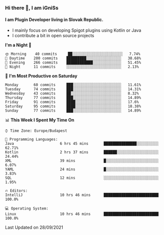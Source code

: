 ### Hi there 👋, I am iGniSs

#### I am Plugin Developer living in Slovak Republic.
- I mainly focus on developing Spigot plugins using Kotlin or Java
- I contribute a bit in open source projects

<!--START_SECTION:waka-->
**I'm a Night 🦉** 

```text
🌞 Morning    40 commits     ██░░░░░░░░░░░░░░░░░░░░░░░   7.74% 
🌆 Daytime    200 commits    █████████░░░░░░░░░░░░░░░░   38.68% 
🌃 Evening    266 commits    ████████████░░░░░░░░░░░░░   51.45% 
🌙 Night      11 commits     ░░░░░░░░░░░░░░░░░░░░░░░░░   2.13%

```
📅 **I'm Most Productive on Saturday** 

```text
Monday       60 commits     ███░░░░░░░░░░░░░░░░░░░░░░   11.61% 
Tuesday      74 commits     ███░░░░░░░░░░░░░░░░░░░░░░   14.31% 
Wednesday    43 commits     ██░░░░░░░░░░░░░░░░░░░░░░░   8.32% 
Thursday     77 commits     ███░░░░░░░░░░░░░░░░░░░░░░   14.89% 
Friday       91 commits     ████░░░░░░░░░░░░░░░░░░░░░   17.6% 
Saturday     95 commits     ████░░░░░░░░░░░░░░░░░░░░░   18.38% 
Sunday       77 commits     ███░░░░░░░░░░░░░░░░░░░░░░   14.89%

```


📊 **This Week I Spent My Time On** 

```text
⌚︎ Time Zone: Europe/Budapest

💬 Programming Languages: 
Java                     6 hrs 45 mins       ███████████████░░░░░░░░░░   62.71% 
Kotlin                   2 hrs 37 mins       ██████░░░░░░░░░░░░░░░░░░░   24.44% 
XML                      39 mins             █░░░░░░░░░░░░░░░░░░░░░░░░   6.07% 
YAML                     24 mins             █░░░░░░░░░░░░░░░░░░░░░░░░   3.83% 
SQL                      12 mins             ░░░░░░░░░░░░░░░░░░░░░░░░░   1.95%

🔥 Editors: 
IntelliJ                 10 hrs 46 mins      █████████████████████████   100.0%

💻 Operating System: 
Linux                    10 hrs 46 mins      █████████████████████████   100.0%

```


 Last Updated on 28/09/2021
<!--END_SECTION:waka-->